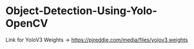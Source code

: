 # Object-Detection-Using-Yolo-OpenCV

Link for YoloV3 Weights -> https://pjreddie.com/media/files/yolov3.weights
